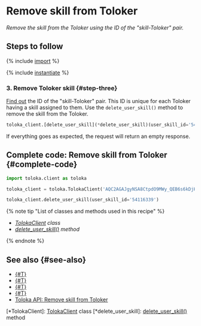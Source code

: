# Remove skill from Toloker

_Remove the skill from the Toloker using the ID of the "skill-Toloker" pair._

## Steps to follow

{% include [import](../_includes/recipes/import.md) %}

{% include [instantiate](../_includes/recipes/instantiate.md) %}

### 3. Remove Toloker skill {#step-three}

[Find out](./get-user-skills.md#step-three) the ID of the "skill-Toloker" pair. This ID is unique for each Toloker having a skill assigned to them. Use the `delete_user_skill()` method to remove the skill from the Toloker.

```python
toloka_client.[delete_user_skill](*delete_user_skill)(user_skill_id='54116339')
```

If everything goes as expected, the request will return an empty response.

## Complete code: Remove skill from Toloker {#complete-code}

```python
import toloka.client as toloka

toloka_client = toloka.TolokaClient('AQC2AGAJgyNSA8CtpdO9MWy_QEB6s6kDjHUoElE', 'PRODUCTION')

toloka_client.delete_user_skill(user_skill_id='54116339')
```

{% note tip "List of classes and methods used in this recipe" %}

- _[TolokaClient](../reference/toloka.client.TolokaClient.md) class_
- _[delete_user_skill()](../reference/toloka.client.TolokaClient.delete_user_skill.md) method_

{% endnote %}

## See also {#see-also}

- [{#T}](../../guide/concepts/overview.md)
- [{#T}](./learn-basics.md)
- [{#T}](./use-cases.md)
- [{#T}](./get-user-skills.md)
- [Toloka API: Remove skill from Toloker](https://toloka.ai/docs/api/api-reference/#delete-/user-skills/-id-)

[*TolokaClient]: [TolokaClient](../reference/toloka.client.TolokaClient.md) class
[*delete_user_skill]: [delete_user_skill()](../reference/toloka.client.TolokaClient.delete_user_skill.md) method